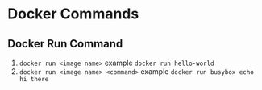 # Docker Commands

## Docker Run Command
1. `docker run <image name>` example `docker run hello-world`
2. `docker run <image name> <command>` example `docker run busybox echo hi there`


